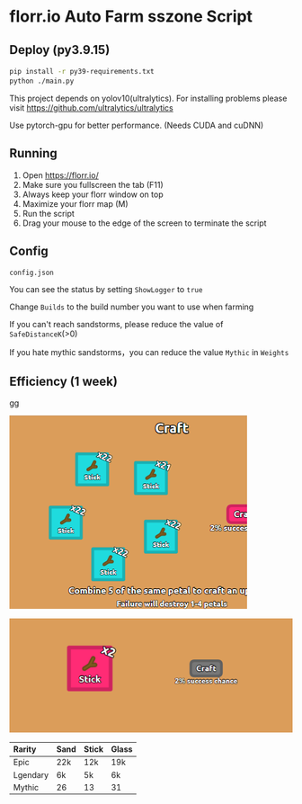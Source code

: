 # florr.io Auto Farm sszone Script

## Deploy (py3.9.15)

```bash
pip install -r py39-requirements.txt
python ./main.py
```

This project depends on yolov10(ultralytics). For installing problems please visit https://github.com/ultralytics/ultralytics

Use pytorch-gpu for better performance. (Needs CUDA and cuDNN)

## Running

1. Open https://florr.io/
2. Make sure you fullscreen the tab (F11)
3. Always keep your florr window on top
4. Maximize your florr map (M)
5. Run the script
6. Drag your mouse to the edge of the screen to terminate the script

## Config

```
config.json
```

You can see the status by setting `ShowLogger` to `true`

Change `Builds` to the build number you want to use when farming

If you can't reach sandstorms, please reduce the value of  `SafeDistanceK`(>0)

If you hate mythic sandstorms，you can reduce the value `Mythic` in `Weights`

## Efficiency (1 week)

gg

![img1](./images/d24908a3674099ce689e4590b91194a.png)

![img2](./images/d659c6445517a172bb1f89b25015adc.png)

| Rarity   | Sand | Stick | Glass |
| :------- | ---- | ----- | ----- |
| Epic     | 22k  | 12k   | 19k   |
| Lgendary | 6k   | 5k    | 6k    |
| Mythic   | 26   | 13    | 31    |
